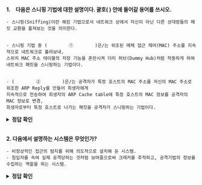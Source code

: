 **1. 다음은 스니핑 기법에 대한 설명이다. 괄호(            ) 안에 들어갈 용어를 쓰시오.**

```
- 스니핑(Sniffing)이란 해킹 기법으로서 네트워크 상에서 자신이 아닌 다른 상대방들의 패킷 교환을 훔쳐보는 것을 의미한다.


- 스니핑 기법 중 (        ①        )은/는 위조된 매체 접근 제어(MAC) 주소를 지속적으로 네트워크로 흘려보내,
스위치 MAC 주소 테이블의 저장 기능을 혼란시켜 더미 허브(Dummy Hub)처럼 작동하게 하여 네트워크 패킷을 스니핑하는 기법이다.


- (        ②        )은/는 공격자가 특정 호스트의 MAC 주소를 자신의 MAC 주소로 위조한 ARP Reply를 만들어 희생자에게 
지속적으로 전송하여 희생자의 ARP Cache table에 특정 호스트의 MAC 정보를 공격자의 MAC 정보로 변경, 
희생자로부터 특정 호스트로 나가는 패킷을 공격자가 스니핑하는 기법이다.
```

<details>
<summary><b>정답 확인</b></summary>
<div markdown="1">
<br></br>

① 스위치 재밍(Switch Jamming)   
② ARP 스푸핑(ARP Spoofing)

</div>
</details>
</br>

**2. 다음에서 설명하는 시스템은 무엇인가?**

```
- 비정상적인 접근의 탐지를 위해 의도적으로 설치해 둔 시스템.
- 침입자를 속여 실제 공격당하는 것처럼 보여줌으로써 크래커를 추적하고, 공격기법의 정보를 수집하는 역할을 하는 시스템.
```

<details>
<summary><b>정답 확인</b></summary>
<div markdown="1">
<br></br>

허니팟(Honeypot)

</div>
</details>
</br>